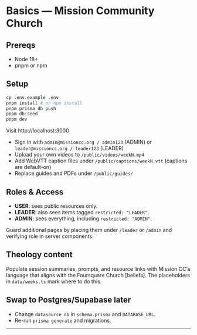 # Basics — Mission Community Church

## Prereqs
- Node 18+
- pnpm or npm

## Setup
```bash
cp .env.example .env
pnpm install # or npm install
pnpm prisma db push
pnpm db:seed
pnpm dev
```

Visit http://localhost:3000

- Sign in with `admin@missioncc.org / admin123` (ADMIN) or `leader@missioncc.org / leader123` (LEADER)
- Upload your own videos to `/public/videos/weekN.mp4`
- Add WebVTT caption files under `/public/captions/weekN.vtt` (captions are default-on)
- Replace guides and PDFs under `/public/guides/`

## Roles & Access
- **USER**: sees public resources only.
- **LEADER**: also sees items tagged `restricted: "LEADER"`.
- **ADMIN**: sees everything, including `restricted: "ADMIN"`.

Guard additional pages by placing them under `/leader` or `/admin` and verifying role in server components.

## Theology content
Populate session summaries, prompts, and resource links with Mission CC's language that aligns with the Foursquare Church [beliefs]. The placeholders in `data/weeks.ts` mark where to do this.

## Swap to Postgres/Supabase later
- Change `datasource db` in `schema.prisma` and `DATABASE_URL`.
- Re-run `prisma generate` and migrations.

---
